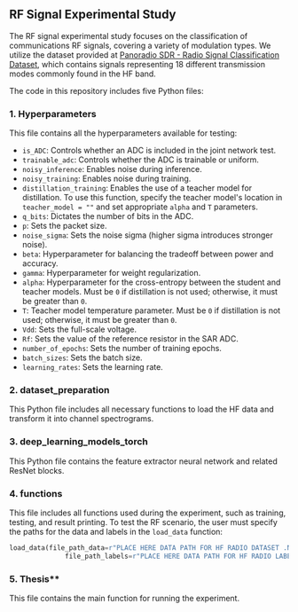 ## RF Signal Experimental Study

The RF signal experimental study focuses on the classification of communications RF signals, covering a variety of modulation types. We utilize the dataset provided at [Panoradio SDR - Radio Signal Classification Dataset](https://panoradio-sdr.de/radio-signal-classification-dataset/), which contains signals representing 18 different transmission modes commonly found in the HF band.

The code in this repository includes five Python files:

### 1. **Hyperparameters**
This file contains all the hyperparameters available for testing:
- `is_ADC`: Controls whether an ADC is included in the joint network test.
- `trainable_adc`: Controls whether the ADC is trainable or uniform.
- `noisy_inference`: Enables noise during inference.
- `noisy_training`: Enables noise during training.
- `distillation_training`: Enables the use of a teacher model for distillation. To use this function, specify the teacher model's location in `teacher_model = ""` and set appropriate `alpha` and `T` parameters.
- `q_bits`: Dictates the number of bits in the ADC.
- `p`: Sets the packet size.
- `noise_sigma`: Sets the noise sigma (higher sigma introduces stronger noise).
- `beta`: Hyperparameter for balancing the tradeoff between power and accuracy.
- `gamma`: Hyperparameter for weight regularization.
- `alpha`: Hyperparameter for the cross-entropy between the student and teacher models. Must be `0` if distillation is not used; otherwise, it must be greater than `0`.
- `T`: Teacher model temperature parameter. Must be `0` if distillation is not used; otherwise, it must be greater than `0`.
- `Vdd`: Sets the full-scale voltage.
- `Rf`: Sets the value of the reference resistor in the SAR ADC.
- `number_of_epochs`: Sets the number of training epochs.
- `batch_sizes`: Sets the batch size.
- `learning_rates`: Sets the learning rate.

### 2. **dataset_preparation**
This Python file includes all necessary functions to load the HF data and transform it into channel spectrograms.

### 3. **deep_learning_models_torch**
This Python file contains the feature extractor neural network and related ResNet blocks.

### 4. **functions**
This file includes all functions used during the experiment, such as training, testing, and result printing. To test the RF scenario, the user must specify the paths for the data and labels in the `load_data` function:
```python
load_data(file_path_data=r"PLACE HERE DATA PATH FOR HF RADIO DATASET .NPY FILE",
              file_path_labels=r"PLACE HERE DATA PATH FOR HF RADIO LABELS .CSV FILE")
```

### 5. Thesis**
This file contains the main function for running the experiment.

